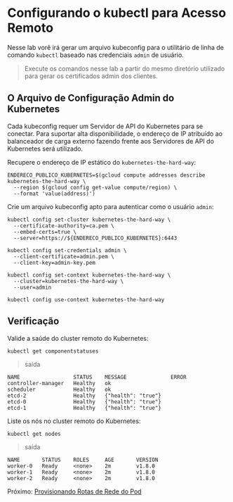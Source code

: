 # Configurando o kubectl para Acesso Remoto

Nesse lab vorê irá gerar um arquivo kubeconfig para o utilitário de linha de comando `kubectl` baseado nas credenciais `admin` de usuário.

> Execute os comandos nesse lab a partir do mesmo diretório utilizado para gerar os certificados admin dos clientes.

## O Arquivo de Configuração Admin do Kubernetes

Cada kubeconfig requer um Servidor de API do Kubernetes para se conectar. Para suportar alta disponibilidade, o endereço de IP atribuído ao balanceador de carga externo fazendo frente aos Servidores de API do Kubernetes será utilizado.

Recupere o endereço de IP estático do `kubernetes-the-hard-way`:

```
ENDERECO_PUBLICO_KUBERNETES=$(gcloud compute addresses describe kubernetes-the-hard-way \
  --region $(gcloud config get-value compute/region) \
  --format 'value(address)')
```

Crie um arquivo kubeconfig apto para autenticar como o usuário `admin`:

```
kubectl config set-cluster kubernetes-the-hard-way \
  --certificate-authority=ca.pem \
  --embed-certs=true \
  --server=https://${ENDERECO_PUBLICO_KUBERNETES}:6443
```

```
kubectl config set-credentials admin \
  --client-certificate=admin.pem \
  --client-key=admin-key.pem
```

```
kubectl config set-context kubernetes-the-hard-way \
  --cluster=kubernetes-the-hard-way \
  --user=admin
```

```
kubectl config use-context kubernetes-the-hard-way
```

## Verificação

Valide a saúde do cluster remoto do Kubernetes:

```
kubectl get componentstatuses
```

> saída

```
NAME                 STATUS    MESSAGE              ERROR
controller-manager   Healthy   ok
scheduler            Healthy   ok
etcd-2               Healthy   {"health": "true"}
etcd-0               Healthy   {"health": "true"}
etcd-1               Healthy   {"health": "true"}
```

Liste os nós no cluster remoto do Kubernetes:

```
kubectl get nodes
```

> saída

```
NAME       STATUS    ROLES     AGE       VERSION
worker-0   Ready     <none>    2m        v1.8.0
worker-1   Ready     <none>    2m        v1.8.0
worker-2   Ready     <none>    2m        v1.8.0
```

Próximo: [Provisionando Rotas de Rede do Pod](11-rotas-rede-pod.md)
